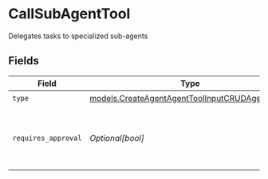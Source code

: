 # CallSubAgentTool

Delegates tasks to specialized sub-agents


## Fields

| Field                                                                                                  | Type                                                                                                   | Required                                                                                               | Description                                                                                            |
| ------------------------------------------------------------------------------------------------------ | ------------------------------------------------------------------------------------------------------ | ------------------------------------------------------------------------------------------------------ | ------------------------------------------------------------------------------------------------------ |
| `type`                                                                                                 | [models.CreateAgentAgentToolInputCRUDAgentsType](../models/createagentagenttoolinputcrudagentstype.md) | :heavy_check_mark:                                                                                     | N/A                                                                                                    |
| `requires_approval`                                                                                    | *Optional[bool]*                                                                                       | :heavy_minus_sign:                                                                                     | Whether this tool requires approval before execution                                                   |
